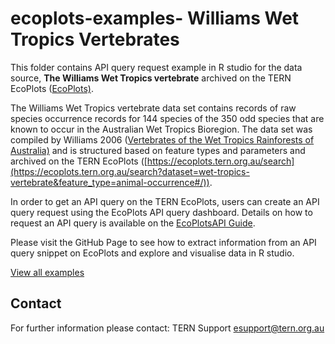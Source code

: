 # ecoplots-examples- Williams Wet Tropics Vertebrates
This folder contains API query request example in R studio for the data source, **The Williams Wet Tropics vertebrate** archived on the TERN EcoPlots (<a href="https://ecoplots.tern.org.au/search">EcoPlots)</a>. 

The Williams Wet Tropics vertebrate data set contains records of raw species occurrence records for 144 species of the  350 odd species that are known to occur in the Australian Wet Tropics Bioregion. The data set was 
compiled by Williams 2006 (<a href="https://rainforest-crc.jcu.edu.au/publications/vertebrate_distributions_full.pdf">Vertebrates of the Wet Tropics Rainforests of Australia)</a> and is structured based on feature types and parameters and archived on the TERN EcoPlots ([https://ecoplots.tern.org.au/search](https://ecoplots.tern.org.au/search?dataset=wet-tropics-vertebrate&feature_type=animal-occurrence#/)). 

In order to get an API query on the TERN EcoPlots, users can create an API query request using the EcoPlots API query dashboard. Details on how to request an API query is available on the <a href="https://ternaus.atlassian.net/wiki/spaces/TDSAG/pages/2633728070/Testing+EcoPlots+API">EcoPlotsAPI Guide</a>. 

Please visit the GitHub Page to see how to extract information from an API query snippet on EcoPlots and explore and visualise data in R studio.  

[View all examples](https://ternaustralia.github.io/ecoplots-examples/)

## Contact

For further information please contact:
TERN Support
esupport@tern.org.au


